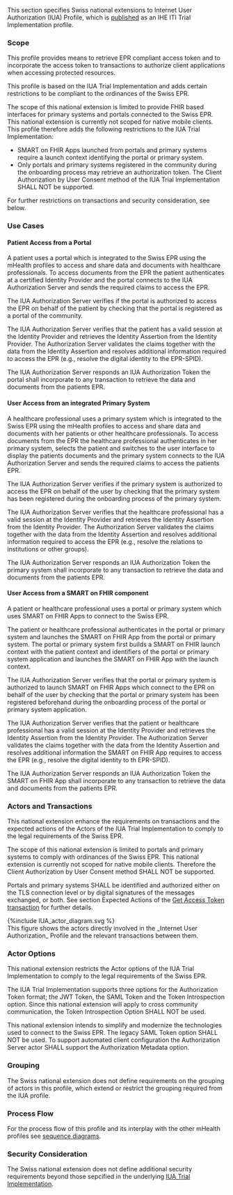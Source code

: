 This section specifies Swiss national extensions to Internet User Authorization (IUA) Profile, which is [published](https://profiles.ihe.net/ITI/IUA/index.html) as an IHE ITI Trial Implementation profile.

### Scope

This profile provides means to retrieve EPR compliant access token and to incorporate the access token to transactions to authorize client applications when accessing protected resources. 

This profile is based on the IUA Trial Implementation and adds certain restrictions to be compliant to the ordinances of the Swiss EPR. 

The scope of this national extension is limited to provide FHIR based interfaces for primary systems and portals connected to the Swiss EPR. This national extension is currently not scoped for native mobile clients. This profile therefore adds the following restrictions to the IUA Trial Implementation:

* SMART on FHIR Apps launched from portals and primary systems require a launch context identifying the portal or primary system. 
* Only portals and primary systems registered in the community during the onboarding process may retrieve an authorization token. The Client Authorization by User Consent method of the IUA Trial Implementation SHALL NOT be supported.

For further restrictions on transactions and security consideration, see below. 

### Use Cases

#### Patient Access from a Portal

A patient uses a portal which is integrated to the Swiss EPR using the mHealth profiles to access and share data and documents with healthcare professionals. To access documents from the EPR the patient authenticates at a certified Identity Provider and the portal connects to the IUA Authorization Server and sends the required claims to access the EPR. 

The IUA Authorization Server verifies if the portal is authorized to access the EPR on behalf of the patient by checking that the portal is registered as a portal of the community.

The IUA Authorization Server verifies that the patient has a valid session at the Identity Provider and retrieves the Identity Assertion from the Identity Provider. The Authorization Server validates the claims together with the data from the Identity Assertion and resolves additional information required to access the EPR (e.g., resolve the digital identity to the EPR-SPID).

The IUA Authorization Server responds an IUA Authorization Token the portal shall incorporate to any transaction to retrieve the data and documents from the patients EPR.

#### User Access from an integrated Primary System

A healthcare professional uses a primary system which is integrated to the Swiss EPR using the mHealth profiles to access and share data and documents with her patients or other healthcare professionals. To access documents from the EPR the healthcare professional authenticates in her primary system, selects the patient and switches to the user interface to display the patients documents and the primary system connects to the IUA Authorization Server and sends the required claims to access the patients EPR. 

The IUA Authorization Server verifies if the primary system is authorized to access the EPR on behalf of the user by checking that the primary system has been registered during the onboarding process of the primary system.

The IUA Authorization Server verifies that the healthcare professional has a valid session at the Identity Provider and retrieves the Identity Assertion from the Identity Provider. The Authorization Server validates the claims together with the data from the Identity Assertion and resolves additional information required to access the EPR (e.g., resolve the relations to institutions or other groups).

The IUA Authorization Server responds an IUA Authorization Token the primary system shall incorporate to any transaction to retrieve the data and documents from the patients EPR.

#### User Access from a SMART on FHIR component

A patient or healthcare professional uses a portal or primary system which uses SMART on FHIR Apps to connect to the Swiss EPR.  

The patient or healthcare professional authenticates in the portal or primary system and launches the SMART on FHIR App from the portal or primary system. The portal or primary system first builds a SMART on FHIR launch context with the patient context and identifiers of the portal or primary system application and launches the SMART on FHIR App with the launch context.

The IUA Authorization Server verifies that the portal or primary system is authorized to launch SMART on FHIR Apps which connect to the EPR on behalf of the user by checking that the portal or primary system has been registered beforehand during the onboarding process of the portal or primary system application.

The IUA Authorization Server verifies that the patient or healthcare professional has a valid session at the Identity Provider and retrieves the Identity Assertion from the Identity Provider. The Authorization Server validates the claims together with the data from the Identity Assertion and resolves additional information the SMART on FHIR App requires to access the EPR (e.g., resolve the digital identity to th EPR-SPID).

The IUA Authorization Server responds an IUA Authorization Token the SMART on FHIR App shall incorporate to any transaction to retrieve the data and documents from the patients EPR.

### Actors and Transactions   

This national extension enhance the requirements on transactions and the expected actions of the Actors of the IUA Trial Implementation to comply to the legal requirements of the Swiss EPR.

The scope of this national extension is limited to portals and primary systems to comply with ordinances of the Swiss EPR. This national extension is currently not scoped for native mobile clients. Therefore the Client Authorization by User Consent method SHALL NOT be supported. 

Portals and primary systems SHALL be identified and authorized either on the TLS connection level or by digital signatures of the messages exchanged, or both. See section Expected Actions of the [Get Access Token transaction](iti-71.html#expected-actions-iua-authorization-server) for further details. 

<div>
{%include IUA_actor_diagram.svg %}
</div>
This figure shows the actors directly involved in the _Internet User Authorization_ Profile and the relevant 
transactions between them.

### Actor Options 

This national extension restricts the Actor options of the IUA Trial Implementation to comply to the legal requirements of the Swiss EPR.

The IUA Trial Implementation supports three options for the Authorization Token format; the JWT Token, the SAML Token and the Token Introspection option. Since this national extension will apply to cross community communication, the Token Introspection Option SHALL NOT be used. 

This national extension intends to simplify and modernize the technologies used to connect to the Swiss EPR. The legacy SAML Token option SHALL NOT be used. To support automated client configuration the Authorization Server actor SHALL support the Authorization Metadata option.  

### Grouping  
The Swiss national extension does not define requirements on the grouping of actors in this profile, which extend or restrict the grouping required from the IUA profile. 

### Process Flow  
For the process flow of this profile and its interplay with the other mHealth profiles see [sequence diagrams](sequencediagrams.html). 

### Security Consideration  
The Swiss national extension does not define additional security requirements beyond those sepcified in the underlying [IUA Trial Implementation](https://profiles.ihe.net/ITI/IUA/index.html).
